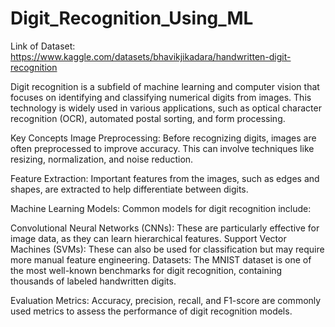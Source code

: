 # Digit_Recognition_Using_ML

Link of Dataset:
https://www.kaggle.com/datasets/bhavikjikadara/handwritten-digit-recognition

Digit recognition is a subfield of machine learning and computer vision that focuses on identifying and classifying numerical digits from images. This technology is widely used in various applications, such as optical character recognition (OCR), automated postal sorting, and form processing.

Key Concepts
Image Preprocessing: Before recognizing digits, images are often preprocessed to improve accuracy. This can involve techniques like resizing, normalization, and noise reduction.

Feature Extraction: Important features from the images, such as edges and shapes, are extracted to help differentiate between digits.

Machine Learning Models: Common models for digit recognition include:

Convolutional Neural Networks (CNNs): These are particularly effective for image data, as they can learn hierarchical features.
Support Vector Machines (SVMs): These can also be used for classification but may require more manual feature engineering.
Datasets: The MNIST dataset is one of the most well-known benchmarks for digit recognition, containing thousands of labeled handwritten digits.

Evaluation Metrics: Accuracy, precision, recall, and F1-score are commonly used metrics to assess the performance of digit recognition models.

